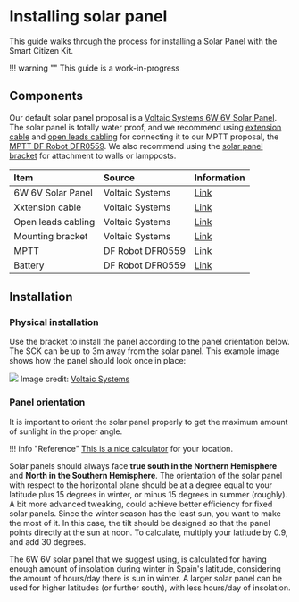 # Installing solar panel

This guide walks through the process for installing a Solar Panel with the Smart Citizen Kit.

!!! warning ""
    This guide is a work-in-progress

## Components

Our default solar panel proposal is a [Voltaic Systems 6W 6V Solar Panel](https://voltaicsystems.com/6-watt-panel/). The solar panel is totally water proof, and we recommend using [extension cable](https://voltaicsystems.com/3511-ext-10ft/) and [open leads cabling](https://voltaicsystems.com/extension-with-exposed-leads/) for connecting it to our MPTT proposal, the [MPTT DF Robot DFR0559](https://wiki.dfrobot.com/Solar_Power_Manager_5V_SKU__DFR0559). We also recommend using the [solar panel bracket](https://voltaicsystems.com/bracket/) for attachment to walls or lampposts.

| Item | Source | Information|
|:-    |:-     |:-  |
| 6W 6V Solar Panel | Voltaic Systems | [Link](https://voltaicsystems.com/6-watt-panel/) |
| Xxtension cable | Voltaic Systems | [Link](https://voltaicsystems.com/3511-ext-10ft/) |
| Open leads cabling | Voltaic Systems | [Link](https://voltaicsystems.com/extension-with-exposed-leads/) |
| Mounting bracket | Voltaic Systems | [Link](https://voltaicsystems.com/bracket/) |
| MPTT  | DF Robot DFR0559| [Link](https://wiki.dfrobot.com/Solar_Power_Manager_5V_SKU__DFR0559) | 
| Battery  | DF Robot DFR0559 | [Link](https://wiki.dfrobot.com/Solar_Power_Manager_5V_SKU__DFR0559) | 

## Installation

### Physical installation

Use the bracket to install the panel according to the panel orientation below. The SCK can be up to 3m away from the solar panel. This example image shows how the panel should look once in place:

![](https://cdn11.bigcommerce.com/s-6ubn8z08et/images/stencil/500x659/products/185/1049/Bracket_Pole_Mount-6_Watt_Panel__96828.1583444808.jpg)
Image credit: [Voltaic Systems](https://voltaicsystems.com)

### Panel orientation

It is important to orient the solar panel properly to get the maximum amount of sunlight in the proper angle.

!!! info "Reference"
    [This is a nice calculator](http://www.solarelectricityhandbook.com/solar-angle-calculator.html) for your location.

Solar panels should always face **true south in the Northern Hemisphere** and **North in the Southern Hemisphere**. The orientation of the solar panel with respect to the horizontal plane should be at a degree equal to your latitude plus 15 degrees in winter, or minus 15 degrees in summer (roughly). A bit more advanced tweaking, could achieve better efficiency for fixed solar panels. Since the winter season has the least sun, you want to make the most of it. In this case, the tilt should be designed so that the panel points directly at the sun at noon. To calculate, multiply your latitude by 0.9, and add 30 degrees.

The 6W 6V solar panel that we suggest using, is calculated for having enough amount of insolation during winter in Spain's latitude, considering the amount of hours/day there is sun in winter. A larger solar panel can be used for higher latitudes (or further south), with less hours/day of insolation.
